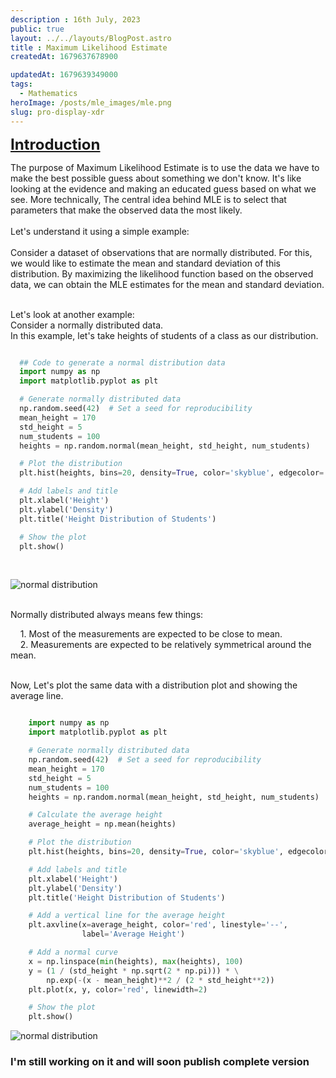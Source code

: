 ```yaml
---
description : 16th July, 2023
public: true
layout: ../../layouts/BlogPost.astro
title : Maximum Likelihood Estimate
createdAt: 1679637678900

updatedAt: 1679639349000
tags:
  - Mathematics
heroImage: /posts/mle_images/mle.png
slug: pro-display-xdr
---
```


**<span style="text-decoration:underline; font-size: 24px"> Introduction</span>**

The purpose of Maximum Likelihood Estimate is to use the data we have to make the best possible guess about something we don't know. It's like looking at the evidence and making an educated guess based on what we see. More technically, The central idea behind MLE is to select that parameters that make the observed data the most
likely.
<br><br>
Let's understand it using a simple example:<br><br>
Consider a dataset of observations that are normally distributed. For this, we would like to estimate the mean and standard deviation of this distribution. By maximizing the likelihood function based on the observed data, we can obtain the MLE estimates for the mean and standard deviation.<br><br>

Let's look at another example:<br>
Consider a normally distributed data.<br>
In this example, let's take heights of students of a class as our distribution.<br>

``` python

  ## Code to generate a normal distribution data
  import numpy as np
  import matplotlib.pyplot as plt

  # Generate normally distributed data
  np.random.seed(42)  # Set a seed for reproducibility
  mean_height = 170
  std_height = 5
  num_students = 100
  heights = np.random.normal(mean_height, std_height, num_students)

  # Plot the distribution
  plt.hist(heights, bins=20, density=True, color='skyblue', edgecolor='black')

  # Add labels and title
  plt.xlabel('Height')
  plt.ylabel('Density')
  plt.title('Height Distribution of Students')

  # Show the plot
  plt.show()


  ```
<br>

![normal distribution](../../../posts/mle_images/normal-distribution.png)

<br>
Normally distributed always means few things:

  <span>  &nbsp;&nbsp;&nbsp;&nbsp;1. Most of the measurements are expected to be close to mean.</span><br>
  <span>  &nbsp;&nbsp;&nbsp;&nbsp;2. Measurements are expected to be relatively symmetrical around the mean.</span><br><br>

  Now, Let's plot the same data with a distribution plot and showing the average line.

``` python

    import numpy as np
    import matplotlib.pyplot as plt

    # Generate normally distributed data
    np.random.seed(42)  # Set a seed for reproducibility
    mean_height = 170
    std_height = 5
    num_students = 100
    heights = np.random.normal(mean_height, std_height, num_students)

    # Calculate the average height
    average_height = np.mean(heights)

    # Plot the distribution
    plt.hist(heights, bins=20, density=True, color='skyblue', edgecolor='black')

    # Add labels and title
    plt.xlabel('Height')
    plt.ylabel('Density')
    plt.title('Height Distribution of Students')

    # Add a vertical line for the average height
    plt.axvline(x=average_height, color='red', linestyle='--',
                label='Average Height')

    # Add a normal curve
    x = np.linspace(min(heights), max(heights), 100)
    y = (1 / (std_height * np.sqrt(2 * np.pi))) * \
        np.exp(-(x - mean_height)**2 / (2 * std_height**2))
    plt.plot(x, y, color='red', linewidth=2)

    # Show the plot
    plt.show()


```
![normal distribution](../../../posts/mle_images/3.png)

### I'm still working on it and will soon publish complete version


